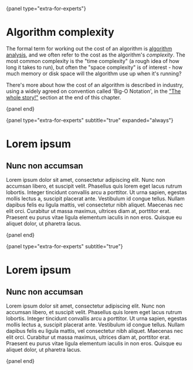 {panel type="extra-for-experts"}

# Algorithm complexity

The formal term for working out the cost of an algorithm is [algorithm analysis](https://en.wikipedia.org/wiki/Analysis_of_algorithms), and we often refer to the cost as the algorithm's *complexity*. The most common complexity is the "time complexity" (a rough idea of how long it takes to run), but often the "space complexity" is of interest - how much memory or disk space will the algorithm use up when it's running?

There's more about how the cost of an algorithm is described in industry, using a widely agreed on convention called 'Big-O Notation', in the ["The whole story!"](chapters/algorithms.html#the-whole-story) section at the end of this chapter.

{panel end}

{panel type="extra-for-experts" subtitle="true" expanded="always"}

# Lorem ipsum

## Nunc non accumsan

Lorem ipsum dolor sit amet, consectetur adipiscing elit. Nunc non accumsan libero, et suscipit velit. Phasellus quis lorem eget lacus rutrum lobortis. Integer tincidunt convallis arcu a porttitor. Ut urna sapien, egestas mollis lectus a, suscipit placerat ante. Vestibulum id congue tellus. Nullam dapibus felis eu ligula mattis, vel consectetur nibh aliquet. Maecenas nec elit orci. Curabitur ut massa maximus, ultrices diam at, porttitor erat. Praesent eu purus vitae ligula elementum iaculis in non eros. Quisque eu aliquet dolor, ut pharetra lacus.

{panel end}

{panel type="extra-for-experts" subtitle="true"}

# Lorem ipsum

## Nunc non accumsan

Lorem ipsum dolor sit amet, consectetur adipiscing elit. Nunc non accumsan libero, et suscipit velit. Phasellus quis lorem eget lacus rutrum lobortis. Integer tincidunt convallis arcu a porttitor. Ut urna sapien, egestas mollis lectus a, suscipit placerat ante. Vestibulum id congue tellus. Nullam dapibus felis eu ligula mattis, vel consectetur nibh aliquet. Maecenas nec elit orci. Curabitur ut massa maximus, ultrices diam at, porttitor erat. Praesent eu purus vitae ligula elementum iaculis in non eros. Quisque eu aliquet dolor, ut pharetra lacus.

{panel end}
